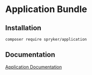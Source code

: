 # Application Bundle

## Installation

```
composer require spryker/application
```

## Documentation

[Application Documentation](https://spryker.github.io/application/index.html)




